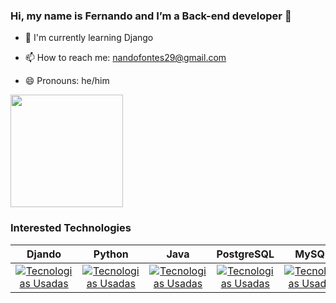 ### Hi, my name is Fernando and I’m a Back-end developer 👋

- 🌱 I'm currently learning Django

- 📫 How to reach me: nandofontes29@gmail.com
- 😄 Pronouns: he/him

<div>
  <a href-"https://github.com/Nando2003">
  <img height="180em" src="https://github-readme-stats.vercel.app/api/top-langs/?username=Nando2003&layout=compact&langs_count=16&theme=PowerShell"/>
</div>

### Interested Technologies

Djando  |   Python  |   Java  |   PostgreSQL  |   MySQL  |  
:------:| :------: | :------: | :------: | :------: | 
[![Tecnologias Usadas](https://skillicons.dev/icons?i=django)](https://skillicons.dev) | [![Tecnologias Usadas](https://skillicons.dev/icons?i=python)](https://skillicons.dev) | [![Tecnologias Usadas](https://skillicons.dev/icons?i=java)](https://skillicons.dev) | [![Tecnologias Usadas](https://skillicons.dev/icons?i=postgresql)](https://skillicons.dev) |  [![Tecnologias Usadas](https://skillicons.dev/icons?i=mysql)](https://skillicons.dev) | 

